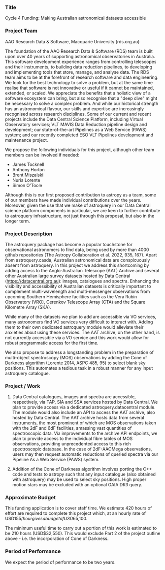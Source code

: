 ### Title
Cycle 4 Funding: Making Australian astronomical datasets accessible 

### Project Team
AAO Research Data & Software, Macquarie University  (rds.org.au) 

The foundation of the AAO Research Data & Software (RDS) team is built upon over 
40 years of supporting astronomical observatories in Australia. This software 
development experience ranges from controlling telescopes and their instruments, 
to building data reduction pipelines, to developing and implementing tools that 
store, manage, and analyse data. The RDS team aims to be at the forefront of 
research software and data engineering. We look for the best technology to solve
a problem, but at the same time realise that software is not innovative or useful
if it cannot be maintained, extended, or scaled. We appreciate the benefits that
a holistic view of a software ecosystem can bring, but also recognise that a 
"deep dive" might be necessary to solve a complex problem. And while our historical
strength has an astronomical flavour, our skills and expertise are increasingly 
recognised across research disciplines. Some of our current and recent projects 
include the Data Central Science Platform, including Virtual Observatory services; 
VLT MAVIS Data Reduction pipeline design and development; our state-of-the-art 
Pipelines as a Web Service (PAWS) system; and our recently completed ESO VLT 
Pipelines development and maintenance project.

We propose the following individuals for this project, although other team members 
can be involved if needed:

* James Tocknell
* Anthony Horton
* Brent Miszalski
* Nuria Lorente
* Simon O'Toole

Although this is our first proposed contribution to astropy as a team, some of
our members have made individual contributions over the years. Moreover, given
the use that we make of astroquery in our Data Central science platform
components in particular, we are keen to further contribute to astroquery
infrastructure, not just through this proposal, but also in the longer term.

### Project Description
The astroquery package has become a popular touchstone for observational 
astronomers to find data, being used by more than 4000 github repositories (The 
Astropy Collaboration et al. 2022, 935, 167). Apart from astroquery.casda, 
Australian astronomical data are conspicuously absent from astroquery. In this 
project we address this shortcoming by adding access to the Anglo-Australian 
Telescope (AAT) Archive and several other Australian large survey datasets hosted
by Data Central (https://datacentral.org.au): images, catalogues and spectra. 
Enhancing the visibility and accessibility of Australian datasets is critically 
important to complement multi-wavelength and multi-messenger observations from 
upcoming Southern Hemisphere facilities such as the Vera Rubin Observatory (VRO), 
Cerenkov Telescope Array (CTA) and the Square Kilometre Array (SKA). 

While many of the datasets we plan to add are accessible via VO services, many 
astronomers find VO services very difficult to interact with. Adding them to their 
own dedicated astroquery module would alleviate their anxieties about using these
services. The AAT archive, on the other hand, is not currently accessible via a 
VO service and this work would allow for robust programmatic access for the 
first time. 

We also propose to address a longstanding problem in the preparation of multi-object 
spectroscopy (MOS) observations by adding the Cone of Darkness algorithm 
(Lorente 2014, ASPC 485, 95) to select blank sky positions. This automates a 
tedious task in a robust manner for any input astroquery catalogue. 


### Project / Work
1. Data Central catalogues, images and spectra are accessible, respectively, via 
TAP, SIA and SSA services hosted by Data Central. We plan to provide access via 
a dedicated astroquery.datacentral module. The module would also include an API 
to access the AAT archive, also hosted by Data Central. The AAT archive hosts data 
from several instruments, the most prominent of which are MOS observations taken 
with the 2dF and 6dF facilities, amassing vast quantities of spectroscopic data. 
Via improvements to the archive API endpoints, we plan to provide access to the 
individual fibre tables of MOS observations, providing unprecedented access to 
this rich spectroscopic database. In the case of 2dF-AAOMega observations, users 
may then request automatic reductions of queried spectra via our Pipeline As a 
Web Service (PAWS) system.

1. Addition of the Cone of Darkness algorithm involves porting the C++ code and 
tests to astropy such that any input catalogue (also obtained with astroquery) 
may be used to select sky positions. High proper motion stars may be excluded 
with an optional GAIA DR3 query.


### Approximate Budget
This funding application is to cover staff time. We estimate 420 hours of effort
are required to complete this project which, at an hourly rate of USD$155/hour 
gives a budget of USD$65,100.

The minimum useful time to carry out a portion of this work is estimated to be
210 hours (USD$32,550). This would exclude Part 2 of the project outline above -
i.e. the incorporation of Cone of Darkness.


### Period of Performance
We expect the period of performance to be two years.
